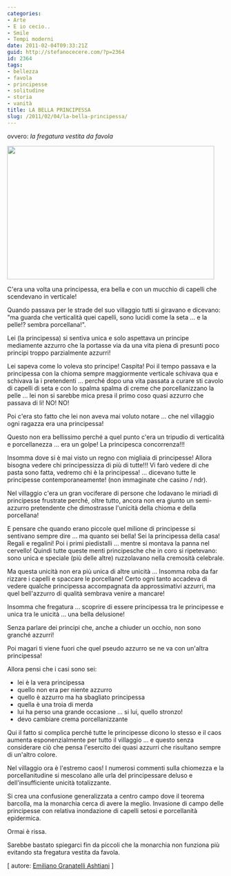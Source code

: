 ```yaml
---
categories:
- Arte
- E io cecio..
- Smile
- Tempi moderni
date: 2011-02-04T09:33:21Z
guid: http://stefanocecere.com/?p=2364
id: 2364
tags:
- bellezza
- favola
- principesse
- solitudine
- storia
- vanità
title: LA BELLA PRINCIPESSA
slug: /2011/02/04/la-bella-principessa/
---
```


ovvero: _la fregatura vestita da favola_

<img src="http://stefanocecere.com/wp-content/uploads/sites/3/2011/02/principesse-480x309.jpg" alt="" title="principesse" width="480" height="309" class="alignnone size-medium wp-image-2370" />

C'era una volta una principessa, era bella e con un mucchio di capelli che scendevano in verticale!
  
Quando passava per le strade del suo villaggio tutti si giravano e dicevano: "ma guarda che verticalità quei capelli, sono lucidi come la seta … e la pelle!? sembra porcellana!".

Lei (la principessa) si sentiva unica e solo aspettava un principe mediamente azzurro che la portasse via da una vita piena di presunti poco principi troppo parzialmente azzurri!

Lei sapeva come lo voleva sto principe! Caspita! Poi il tempo passava e la principessa con la chioma sempre maggiormente verticale schivava qua e schivava la i pretendenti … perché dopo una vita passata a curare sti cavolo di capelli di seta e con lo spalma spalma di creme che porcellanizzano la pelle … lei non si sarebbe mica presa il primo coso quasi azzurro che passava di li! NO! NO!

Poi c'era sto fatto che lei non aveva mai voluto notare … che nel villaggio ogni ragazza era una principessa!
  
Questo non era bellissimo perché a quel punto c'era un tripudio di verticalità e porcellanezza … era un golpe! La principesca concorrenza!!!

Insomma dove si è mai visto un regno con migliaia di principesse! Allora bisogna vedere chi principessizza di più di tutte!!! Vi farò vedere di che pasta sono fatta, vedremo chi è la principessa! … dicevano tutte le principesse contemporaneamente! (non immaginate che casino / ndr).

Nel villaggio c'era un gran vociferare di persone che lodavano le miriadi di principesse frustrate perché, oltre tutto, ancora non era giunto un semi-azzurro pretendente che dimostrasse l'unicità della chioma e della porcellana!

E pensare che quando erano piccole quel milione di principesse si sentivano sempre dire … ma quanto sei bella! Sei la principessa della casa! Regali e regalini! Poi i primi piedistalli … mentre si montava la panna nel cervello! Quindi tutte queste menti principesche che in coro si ripetevano: sono unica e speciale (più delle altre) ruzzolavano nella cremosità celebrale.

Ma questa unicità non era più unica di altre unicità … Insomma roba da far rizzare i capelli e spaccare le porcellane! Certo ogni tanto accadeva di vedere qualche principessa accompagnata da approssimativi azzurri, ma quel bell'azzurro di qualità sembrava venire a mancare!

Insomma che fregatura … scoprire di essere principessa tra le principesse e unica tra le unicità … una bella delusione!

Senza parlare dei principi che, anche a chiuder un occhio, non sono granché azzurri!
  
Poi magari ti viene fuori che quel pseudo azzurro se ne va con un'altra principessa!
  
Allora pensi che i casi sono sei:

- lei è la vera principessa
- quello non era per niente azzurro
- quello è azzurro ma ha sbagliato principessa
- quella è una troia di merda
- lui ha perso una grande occasione … si lui, quello stronzo!
- devo cambiare crema porcellanizzante

Qui il fatto si complica perché tutte le principesse dicono lo stesso e il caos aumenta esponenzialmente per tutto il villaggio … e questo senza considerare ciò che pensa l'esercito dei quasi azzurri che risultano sempre di un'altro colore.

Nel villaggio ora è l'estremo caos! I numerosi commenti sulla chiomezza e la porcellanitudine si mescolano alle urla del principessare deluso e dell'insufficiente unicità totalizzante.

Si crea una confusione generalizzata a centro campo dove il teorema barcolla, ma la monarchia cerca di avere la meglio. Invasione di campo delle principesse con relativa inondazione di capelli setosi e porcellanità epidermica.

Ormai è rissa.

Sarebbe bastato spiegarci fin da piccoli che la monarchia non funziona più evitando sta fregatura vestita da favola.

[ autore: [Emiliano Granatelli Ashtiani](http://www.facebook.com/notes/emiliano-granatelli-ashtiani/la-bella-principessa-la-fregatura-vestita-da-favola/160804420637933) ]